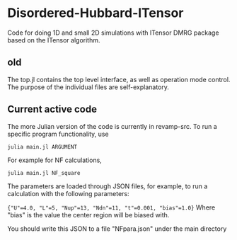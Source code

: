 # Disordered-Hubbard-ITensor
Code for doing 1D and small 2D simulations with ITensor DMRG package based on the ITensor algorithm.

## old
The top.jl contains the top level interface, as well as operation mode control.
The purpose of the individual files are self-explanatory.


## Current active code

The more Julian version of the code is currently in revamp-src. 
To run a specific program functionality, use

``` julia main.jl ARGUMENT ```

For example for NF calculations, 

``` julia main.jl NF_square ```

The parameters are loaded through JSON files, for example, to run a calculation with the following parameters:

``` {"U"=4.0, "L"=5, "Nup"=13, "Ndn"=11, "t"=0.001, "bias"=1.0} ```
Where "bias" is the value the center region will be biased with. 

You should write this JSON to a file "NFpara.json" under the main directory
